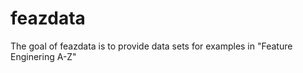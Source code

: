 
# feazdata

<!-- badges: start -->
<!-- badges: end -->

The goal of feazdata is to provide data sets for examples in "Feature Enginering A-Z"

